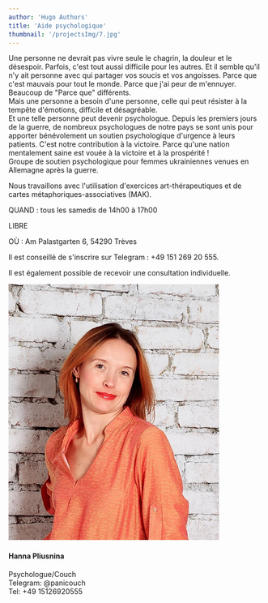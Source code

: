```yaml
---
author: 'Hugo Authors'
title: 'Aide psychologique'
thumbnail: '/projectsImg/7.jpg'
---
```


<div class=' m-0 bg-fixed bg-cover'>
        <div class='grid lg:grid-cols-2 3xl:gap-8 lg:gap-6 gap-4 mx-auto my-8 container w-4/5 border-2 border-red-400 dark:border-red-600'>
        <div class='text-left flex flex-col justify-center pl-4 md:pl-6 w-11/12'>
        <p class='text-black dark:text-white py-4 text-base text-justify'>Une personne ne devrait pas vivre seule le chagrin, la douleur et le désespoir. Parfois, c'est tout aussi difficile pour les autres. Et il semble qu'il n'y ait personne avec qui partager vos soucis et vos angoisses. Parce que c'est mauvais pour tout le monde. Parce que j'ai peur de m'ennuyer. Beaucoup de "Parce que" différents.<br>
Mais une personne a besoin d'une personne, celle qui peut résister à la tempête d'émotions, difficile et désagréable.<br>
Et une telle personne peut devenir psychologue. Depuis les premiers jours de la guerre, de nombreux psychologues de notre pays se sont unis pour apporter bénévolement un soutien psychologique d'urgence à leurs patients. C'est notre contribution à la victoire. Parce qu'une nation mentalement saine est vouée à la victoire et à la prospérité !<br>
Groupe de soutien psychologique pour femmes ukrainiennes venues en Allemagne après la guerre.
        </p>   
         <p class='text-black dark:text-white py-0.5 text-base text-justify'>
         Nous travaillons avec l'utilisation d'exercices art-thérapeutiques et de cartes métaphoriques-associatives (MAK).
        </p>
          <p class='text-black dark:text-white py-2 text-base text-justify' >
          QUAND : tous les samedis de 14h00 à 17h00 </p>  
           <p class='text-black dark:text-white py-2 text-base text-justify'>
        LIBRE </p>
           <p class='text-black dark:text-white py-2 text-base text-justify'>
         OÙ : Am Palastgarten 6, 54290 Trèves </p>
         <p class='text-black dark:text-white py-2 text-base text-justify'>
         Il est conseillé de s'inscrire sur Telegram : 
         +49 151 269 20 555.</p>
         <p class='text-black dark:text-white py-6 text-base text-justify'>
Il est également possible de recevoir une consultation individuelle.</p>      
    </div>
      <div class='flex flex-col justify-center px-4 md:px-6 w-full'> 
       <div class='relative flex justify-center '>
        <img src='/aboutImg/ourTeam/e57edb_4265bc9abc744880b04928e9a47f5335_mv2.jpg'>
    </div>
     <div class='flex flex-col justify-center'>
        <h4 class='text-2xl p-4 flex justify-center'>Hanna Pliusnina</h4>
            <p class='px-2 pb-2 flex justify-center'>Psychologue/Couch <br>
            Telegram: @panicouch <br>
            Tel: +49 15126920555</p>
            </div>
     </div>  
 </div>      
</div>